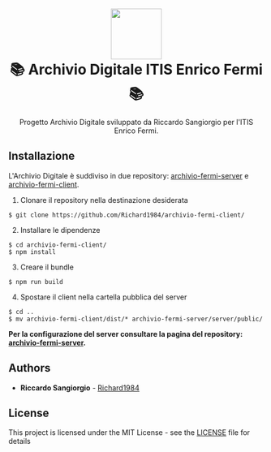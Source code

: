 <h1 align="center">
  <img src="https://raw.githubusercontent.com/Richard1984/archivio-fermi-client/81041b2932b032ead156777a6927efe1925b52ca/static/shortcut/safari-pinned-tab.svg?sanitize=true" height="100"><br/>
  📚 Archivio Digitale ITIS Enrico Fermi 📚
</h1>
<p align="center">
  Progetto Archivio Digitale sviluppato da Riccardo Sangiorgio per l'ITIS Enrico Fermi.
</p>

## Installazione

L'Archivio Digitale è suddiviso in due repository: [archivio-fermi-server](https://github.com/Richard1984/archivio-fermi-server) e [archivio-fermi-client](https://github.com/Richard1984/archivio-fermi-client).

1. Clonare il repository nella destinazione desiderata

```shell
$ git clone https://github.com/Richard1984/archivio-fermi-client/
```

2. Installare le dipendenze

```shell
$ cd archivio-fermi-client/
$ npm install
```

3. Creare il bundle

```shell
$ npm run build
```

4. Spostare il client nella cartella pubblica del server

```shell
$ cd ..
$ mv archivio-fermi-client/dist/* archivio-fermi-server/server/public/
```

**Per la configurazione del server consultare la pagina del repository: [archivio-fermi-server](https://github.com/Richard1984/archivio-fermi-server).**

## Authors

* **Riccardo Sangiorgio** - [Richard1984](https://github.com/Richard1984/)

## License

This project is licensed under the MIT License - see the [LICENSE](LICENSE) file for details
